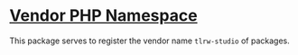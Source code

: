 # [Vendor PHP Namespace](https://github.com/tlrw-studio/vendor-php-namespace)

This package serves to register the vendor name `tlrw-studio` of packages.
